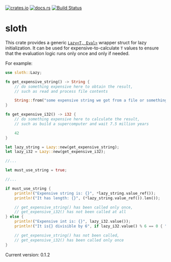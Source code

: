 [![crates.io](http://meritbadge.herokuapp.com/sloth)](https://crates.io/crates/sloth)
[![docs.rs](https://docs.rs/sloth/badge.svg)](https://docs.rs/sloth)
[![Build Status](https://travis-ci.org/terrapass/rs-sloth.svg?branch=master)](https://travis-ci.org/terrapass/rs-sloth)

# sloth

This crate provides a generic [`Lazy<T, Eval>`](struct.Lazy.html) wrapper struct for lazy initialization.
It can be used for expensive-to-calculate `T` values to ensure that the evaluation logic runs
only once and only if needed.

For example:
```rust
use sloth::Lazy;

fn get_expensive_string() -> String {
    // do something expensive here to obtain the result,
    // such as read and process file contents

    String::from("some expensive string we got from a file or something")
}

fn get_expensive_i32() -> i32 {
    // do something expensive here to calculate the result,
    // such as build a supercomputer and wait 7.5 million years

    42
}

let lazy_string = Lazy::new(get_expensive_string);
let lazy_i32 = Lazy::new(get_expensive_i32);

//...

let must_use_string = true;

//...

if must_use_string {
    println!("Expensive string is: {}", *lazy_string.value_ref());
    println!("It has length: {}", (*lazy_string.value_ref()).len());

    // get_expensive_string() has been called only once,
    // get_expensive_i32() has not been called at all
} else {
    println!("Expensive int is: {}", lazy_i32.value());
    println!("It is{} divisible by 6", if lazy_i32.value() % 6 == 0 { "" } else { " not" });

    // get_expensive_string() has not been called,
    // get_expensive_i32() has been called only once
}

```

Current version: 0.1.2
